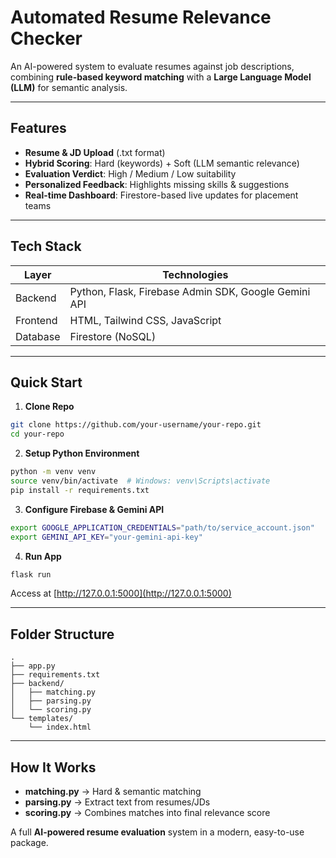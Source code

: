 # Automated Resume Relevance Checker

An AI-powered system to evaluate resumes against job descriptions, combining **rule-based keyword matching** with a **Large Language Model (LLM)** for semantic analysis.

---

## Features
- **Resume & JD Upload** (.txt format)  
- **Hybrid Scoring**: Hard (keywords) + Soft (LLM semantic relevance)  
- **Evaluation Verdict**: High / Medium / Low suitability  
- **Personalized Feedback**: Highlights missing skills & suggestions  
- **Real-time Dashboard**: Firestore-based live updates for placement teams  

---

## Tech Stack

| Layer     | Technologies |
|-----------|-------------|
| Backend   | Python, Flask, Firebase Admin SDK, Google Gemini API |
| Frontend  | HTML, Tailwind CSS, JavaScript |
| Database  | Firestore (NoSQL) |

---

## Quick Start

1. **Clone Repo**  
```bash
git clone https://github.com/your-username/your-repo.git
cd your-repo
````

2. **Setup Python Environment**

```bash
python -m venv venv
source venv/bin/activate  # Windows: venv\Scripts\activate
pip install -r requirements.txt
```

3. **Configure Firebase & Gemini API**

```bash
export GOOGLE_APPLICATION_CREDENTIALS="path/to/service_account.json"
export GEMINI_API_KEY="your-gemini-api-key"
```

4. **Run App**

```bash
flask run
```

Access at [http://127.0.0.1:5000](http://127.0.0.1:5000)

---

## Folder Structure

```
.
├── app.py
├── requirements.txt
├── backend/
│   ├── matching.py
│   ├── parsing.py
│   └── scoring.py
└── templates/
    └── index.html
```

---

## How It Works

* **matching.py** → Hard & semantic matching
* **parsing.py** → Extract text from resumes/JDs
* **scoring.py** → Combines matches into final relevance score

A full **AI-powered resume evaluation** system in a modern, easy-to-use package.
